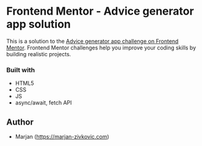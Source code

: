 # Frontend Mentor - Advice generator app solution

This is a solution to the [Advice generator app challenge on Frontend Mentor](https://www.frontendmentor.io/challenges/advice-generator-app-QdUG-13db). Frontend Mentor challenges help you improve your coding skills by building realistic projects.

### Built with

- HTML5 
- CSS 
- JS
- async/await, fetch API

## Author

- Marjan (https://marjan-zivkovic.com)